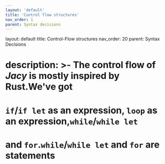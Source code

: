 ```yaml
---
layout: 'default'
title: 'Control flow structures'
nav_order: 1
parent: Syntax decisions
---
```



layout: default
title: Control-Flow structures
nav_order: 20
parent: Syntax Decisions

# description: >- The control flow of *Jacy* is mostly inspired by Rust.We've got
#   `if`/`if let` as an expression, `loop` as an expression,`while`/`while let`
#   and `for`.`while`/`while let` and `for` are statements

